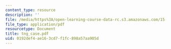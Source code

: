 ```yaml
---
content_type: resource
description: ''
file: /media/https%3A/open-learning-course-data-rc.s3.amazonaws.com/15-763j-manufacturing-system-and-supply-chain-design-spring-2005/0192def4ae163cd7f1fc898a57aa905d_tng_case.pdf
file_type: application/pdf
resourcetype: Document
title: tng_case.pdf
uid: 0192def4-ae16-3cd7-f1fc-898a57aa905d
---
```

